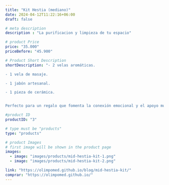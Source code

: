 ```yaml
---
title: "Kit Hestia (mediano)"
date: 2024-04-12T11:22:16+06:00
draft: false

# meta description
description : "La purificacion y limpieza de tu espacio"

# product Price
price: "35.000"
priceBefore: "45.900"

# Product Short Description
shortDescription: "- 2 velas aromáticas.

- 1 vela de masaje.

- 1 jabón artesanal.

- 1 pieza de cerámica.


Perfecto para un regalo que fomenta la conexión emocional y el apoyo mutuo, o para disfrutar de una experiencia de unión y comprensión grupal. Incluye acceso a una  <a href='https://olimpomed.github.io/blog/mid-hestia-kit/'>guía detallada de uso </a>para maximizar las interacciones empáticas y profundizar las relaciones personales."

#product ID
productID: "3"

# type must be "products"
type: "products"

# product Images
# first image will be shown in the product page
images:
  - image: "images/products/mid-hestia-kit-1.png"
  - image: "images/products/mid-hestia-kit-2.png"

link: "https://olimpomed.github.io/blog/mid-hestia-kit/"
comprar: "https://olimpomed.github.io/"
---
```


